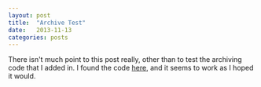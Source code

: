 ```yaml
---
layout: post
title:  "Archive Test"
date:   2013-11-13
categories: posts 
---
```


There isn't much point to this post really, other than to test the archiving
code that I added in. I found the code [here][archive], and it seems to work as
I hoped it would.

[archive]: http://mikerowecode.com/2010/08/jekyll_archives_grouped_by_year.html
